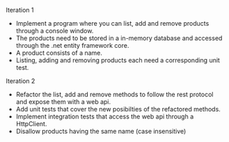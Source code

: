 Iteration 1
- Implement a program where you can list, add and remove products through a console window.
- The products need to be stored in a in-memory database and accessed through the .net entity framework core.
- A product consists of a name.
- Listing, adding and removing products each need a corresponding unit test.

Iteration 2
- Refactor the list, add and remove methods to follow the rest protocol and expose them with a web api.
- Add unit tests that cover the new posibilties of the refactored methods.
- Implement integration tests that access the web api through a HttpClient.
- Disallow products having the same name (case insensitive)
